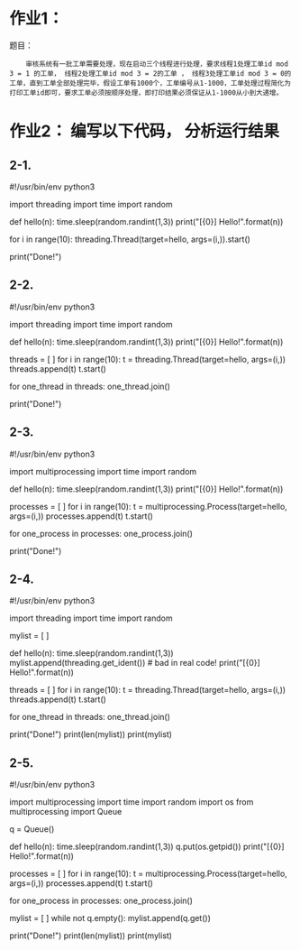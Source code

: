 # 作业1： 
题目：

        审核系统有一批工单需要处理，现在启动三个线程进行处理，要求线程1处理工单id mod 3 = 1 的工单， 线程2处理工单id mod 3 = 2的工单 ， 线程3处理工单id mod 3 = 0的工单，直到工单全部处理完毕，假设工单有1000个，工单编号从1-1000，工单处理过程简化为打印工单id即可，要求工单必须按顺序处理，即打印结果必须保证从1-1000从小到大递增。



# 作业2： 编写以下代码， 分析运行结果


## 2-1. 
#!/usr/bin/env python3

import threading
import time
import random

def hello(n):
    time.sleep(random.randint(1,3))
    print("[{0}] Hello!".format(n))

for i in range(10):
    threading.Thread(target=hello, args=(i,)).start()

print("Done!")




## 2-2. 

#!/usr/bin/env python3

import threading
import time
import random

def hello(n):
    time.sleep(random.randint(1,3))
    print("[{0}] Hello!".format(n))

threads = [ ]
for i in range(10):
    t = threading.Thread(target=hello, args=(i,))
    threads.append(t)
    t.start()

for one_thread in threads:
    one_thread.join()

print("Done!")




## 2-3. 

#!/usr/bin/env python3

import multiprocessing
import time
import random

def hello(n):
    time.sleep(random.randint(1,3))
    print("[{0}] Hello!".format(n))

processes = [ ]
for i in range(10):
    t = multiprocessing.Process(target=hello, args=(i,))
    processes.append(t)
    t.start()

for one_process in processes:
    one_process.join()

print("Done!")




## 2-4. 

#!/usr/bin/env python3

import threading
import time
import random

mylist = [ ]

def hello(n):
    time.sleep(random.randint(1,3))
    mylist.append(threading.get_ident())   # bad in real code!
    print("[{0}] Hello!".format(n))

threads = [ ]
for i in range(10):
    t = threading.Thread(target=hello, args=(i,))
    threads.append(t)
    t.start()

for one_thread in threads:
    one_thread.join()

print("Done!")
print(len(mylist))
print(mylist)


## 2-5. 

#!/usr/bin/env python3

import multiprocessing
import time
import random
import os
from multiprocessing import Queue

q = Queue()

def hello(n):
    time.sleep(random.randint(1,3))
    q.put(os.getpid())
    print("[{0}] Hello!".format(n))

processes = [ ]
for i in range(10):
    t = multiprocessing.Process(target=hello, args=(i,))
    processes.append(t)
    t.start()

for one_process in processes:
    one_process.join()

mylist = [ ]
while not q.empty():
    mylist.append(q.get())

print("Done!")
print(len(mylist))
print(mylist)










